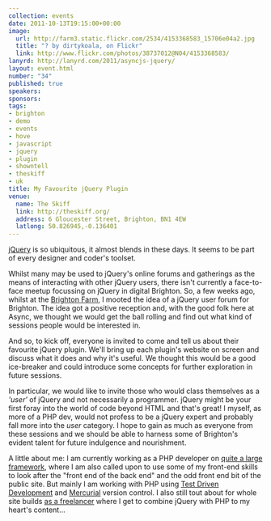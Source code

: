 ```yaml
--- 
collection: events
date: 2011-10-13T19:15:00+00:00
image: 
  url: http://farm3.static.flickr.com/2534/4153368583_15706e04a2.jpg
  title: "? by dirtykoala, on Flickr"
  link: http://www.flickr.com/photos/38737012@N04/4153368583/
lanyrd: http://lanyrd.com/2011/asyncjs-jquery/
layout: event.html
number: "34"
published: true
speakers: 
sponsors: 
tags: 
- brighton
- demo
- events
- hove
- javascript
- jquery
- plugin
- showntell
- theskiff
- uk
title: My Favourite jQuery Plugin
venue: 
  name: The Skiff
  link: http://theskiff.org/
  address: 6 Gloucester Street, Brighton, BN1 4EW
  latlong: 50.826945,-0.136401
---
```


<p><a href="http://jquery.com">jQuery</a> is so ubiquitous, it almost blends in these days. It seems to be part of every designer and coder's toolset.</p>

<p>Whilst many may be used to jQuery's online forums and gatherings as the means of interacting with other jQuery users, there isn't currently a face-to-face meetup focussing on jQuery in digital Brighton. So, a few weeks ago, whilst at the <a href="http://brightonfarm.com">Brighton Farm</a>, I mooted the idea of a jQuery user forum for Brighton. The idea got a positive reception and, with the good folk here at Async, we thought we would get the ball rolling and find out what kind of sessions people would be interested in.</p>

<p>And so, to kick off, <span class="summary">everyone is invited to come and tell us about their favourite jQuery plugin. We'll bring up each plugin's website on screen and discuss what it does and why it's useful.</span> We thought this would be a good ice-breaker and could introduce some concepts for further exploration in future sessions.</p>
 
<p>In particular, we would like to invite those who would class themselves as a <em>'user'</em> of jQuery and not necessarily a programmer. jQuery might be your first foray into the world of code beyond HTML and that's great! I myself, as more of a PHP dev, would not profess to be a jQuery expert and probably fall more into the <em>user</em> category. I hope to gain as much as everyone from these sessions and we should be able to harness some of Brighton's evident talent for future indulgence and nourishment.</p>
 
<p>A little about me: I am currently working as a PHP developer on <a href="http://beta.bufvc.ac.uk">quite a large framework</a>, where I am also called upon to use some of my front-end skills to look after the "front end of the back end" and the odd front end bit of the public site. But mainly I am working with PHP using <a href="http://en.wikipedia.org/wiki/Test-driven_development">Test Driven Development</a> and <a href="http://en.wikipedia.org/wiki/Mercurial">Mercurial</a> version control. I also still tout about for whole site builds <a href="http://nubz.com">as a freelancer</a> where I get to combine jQuery with PHP to my heart's content...</p>
